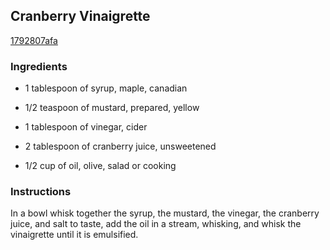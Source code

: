 ## Cranberry Vinaigrette

[1792807afa](http://www.epicurious.com/recipes/food/views/cranberry-vinaigrette-11946)

### Ingredients

 - 1 tablespoon of syrup, maple, canadian

 - 1/2 teaspoon of mustard, prepared, yellow

 - 1 tablespoon of vinegar, cider

 - 2 tablespoon of cranberry juice, unsweetened

 - 1/2 cup of oil, olive, salad or cooking

### Instructions

In a bowl whisk together the syrup, the mustard, the vinegar, the cranberry juice, and salt to taste, add the oil in a stream, whisking, and whisk the vinaigrette until it is emulsified.